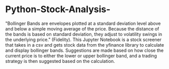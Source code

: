 # Python-Stock-Analysis-
"Bollinger Bands are envelopes plotted at a standard deviation level above and below a simple moving average of the price. Because the distance of the bands is based on standard deviation, they adjust to volatility swings in the underlying price." (Fidelity). 
This Jupyter Notebook is a stock screener that takes in a csv and gets stock data from the yfinance library to calculate and display bollinger bands.
Suggestions are made based on how close the current price is to either the lower or upper bollinger band, and a trading strategy is then suggested based on the calculation.
